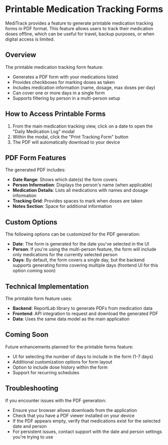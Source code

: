 # Printable Medication Tracking Forms

MediTrack provides a feature to generate printable medication tracking forms in PDF format. This feature allows users to track their medication doses offline, which can be useful for travel, backup purposes, or when digital access is limited.

## Overview

The printable medication tracking form feature:

- Generates a PDF form with your medications listed
- Provides checkboxes for marking doses as taken
- Includes medication information (name, dosage, max doses per day)
- Can cover one or more days in a single form
- Supports filtering by person in a multi-person setup

## How to Access Printable Forms

1. From the main medication tracking view, click on a date to open the "Daily Medication Log" modal
2. Within the modal, click the "Print Tracking Form" button
3. The PDF will automatically download to your device

## PDF Form Features

The generated PDF includes:

- **Date Range**: Shows which date(s) the form covers
- **Person Information**: Displays the person's name (when applicable)
- **Medication Details**: Lists all medications with names and dosage information
- **Tracking Grid**: Provides spaces to mark when doses are taken
- **Notes Section**: Space for additional information

## Custom Options

The following options can be customized for the PDF generation:

- **Date**: The form is generated for the date you've selected in the UI
- **Person**: If you're using the multi-person feature, the form will include only medications for the currently selected person
- **Days**: By default, the form covers a single day, but the backend supports generating forms covering multiple days (frontend UI for this option coming soon)

## Technical Implementation

The printable form feature uses:

- **Backend**: ReportLab library to generate PDFs from medication data
- **Frontend**: API integration to request and download the generated PDF
- **Data**: Uses the same data model as the main application

## Coming Soon

Future enhancements planned for the printable forms feature:

- UI for selecting the number of days to include in the form (1-7 days)
- Additional customization options for form layout
- Option to include dose history within the form
- Support for recurring schedules

## Troubleshooting

If you encounter issues with the PDF generation:

- Ensure your browser allows downloads from the application
- Check that you have a PDF viewer installed on your device
- If the PDF appears empty, verify that medications exist for the selected date and person
- For persistent issues, contact support with the date and person settings you're trying to use